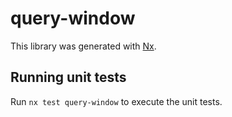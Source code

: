 # query-window

This library was generated with [Nx](https://nx.dev).

## Running unit tests

Run `nx test query-window` to execute the unit tests.
